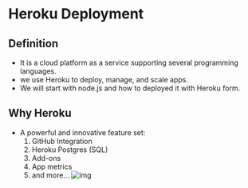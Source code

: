 # Heroku Deployment


## Definition
- It is a cloud platform as a service supporting several programming languages.
- we use Heroku to deploy, manage, and scale apps.
- We will start with node.js and how to deployed it with Heroku form.

## Why Heroku
- A powerful and innovative feature set:
    1. GitHub Integration
    2. Heroku Postgres (SQL) 
    3. Add-ons
    4. App metrics
    5. and more...
![img](https://miro.medium.com/max/2400/1*FSkUtK8pYPBSNeaVotU4Ug.png)